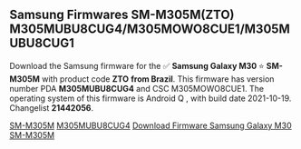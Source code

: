 <h2>Samsung Firmwares SM-M305M(ZTO) M305MUBU8CUG4/M305MOWO8CUE1/M305MUBU8CUG1</h2>
Download the Samsung firmware for the ✅ <strong>Samsung Galaxy M30 </strong> ⭐ <strong>SM-M305M</strong> with product code <strong>ZTO</strong> <strong> from Brazil</strong>. This firmware has version number PDA <strong>M305MUBU8CUG4</strong> and CSC M305MOWO8CUE1. The operating system of this firmware is Android Q , with build date 2021-10-19. Changelist <strong>21442056</strong>.


[SM-M305M](https://samfirm.shop/samsung/model/SM-M305M)
[M305MUBU8CUG4](https://samfirm.shop/samsung/pda/M305MUBU8CUG4)
[Download Firmware Samsung Galaxy M30 SM-M305M](https://samfirm.shop/samsung/firmware/465968)
